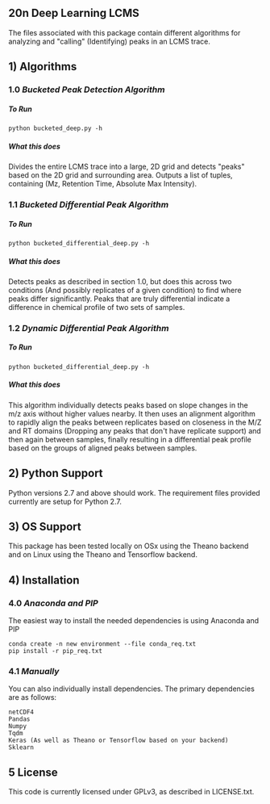## 20n Deep Learning LCMS

The files associated with this package contain different algorithms for analyzing and "calling"
(Identifying) peaks in an LCMS trace.

## 1) Algorithms
### 1.0 ___Bucketed Peak Detection Algorithm___
##### To Run
```SHELL
python bucketed_deep.py -h
```

##### What this does
Divides the entire LCMS trace into a large, 2D grid and
detects "peaks" based on the 2D grid and surrounding area.
Outputs a list of tuples, containing (Mz, Retention Time, Absolute Max Intensity).

### 1.1 ___Bucketed Differential Peak Algorithm___
##### To Run
```SHELL
python bucketed_differential_deep.py -h
```

##### What this does
Detects peaks as described in section 1.0, but does this across two conditions
(And possibly replicates of a given condition) to find where peaks differ significantly.
Peaks that are truly differential indicate a difference in chemical profile of two sets of samples.

### 1.2 ___Dynamic Differential Peak Algorithm___
##### To Run
```SHELL
python bucketed_differential_deep.py -h
```

##### What this does
This algorithm individually detects peaks based on slope changes in the m/z axis without
higher values nearby.  It then uses an alignment algorithm to rapidly align the peaks between replicates
based on closeness in the M/Z and RT domains (Dropping any peaks that don't have replicate support) and then again
between samples, finally resulting in a differential peak profile based on the groups of aligned peaks between samples.

## 2) Python Support
Python versions 2.7 and above should work.  The requirement files provided currently are setup for Python 2.7.

## 3) OS Support
This package has been tested locally on OSx using the Theano backend and on Linux using the Theano and Tensorflow backend.

## 4) Installation

### 4.0 ___Anaconda and PIP___
The easiest way to install the needed dependencies is using Anaconda and PIP
```SHELL
conda create -n new environment --file conda_req.txt
pip install -r pip_req.txt
```


### 4.1 ___Manually___
You can also individually install dependencies.  The primary dependencies are as follows:
```
netCDF4
Pandas
Numpy
Tqdm
Keras (As well as Theano or Tensorflow based on your backend)
Sklearn
```

## 5 License
This code is currently licensed under GPLv3, as described in LICENSE.txt.